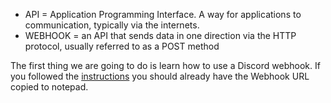 - API = Application Programming Interface. A way for applications to communication, typically via the internets.
- WEBHOOK = an API that sends data in one direction via the HTTP protocol, usually referred to as a POST method

The first thing we are going to do is learn how to use a Discord webhook. If you followed the [instructions](../instructions) you should already have the Webhook URL copied to notepad. 
